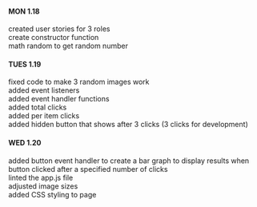 <h4>MON 1.18</h4>
created user stories for 3 roles<br>
create constructor function<br>
math random to get random number<br>

<h4>TUES 1.19</h4>
fixed code to make 3 random images work<br>
added event listeners<br>
added event handler functions<br>
added total clicks<br>
added per item clicks<br>
added hidden button that shows after 3 clicks (3 clicks for development)<br>

<h4>WED 1.20</h4>
added button event handler to create a bar graph to display results when button clicked after a specified number of clicks<br>
linted the app.js file<br>
adjusted image sizes<br>
added CSS styling to page<br>
